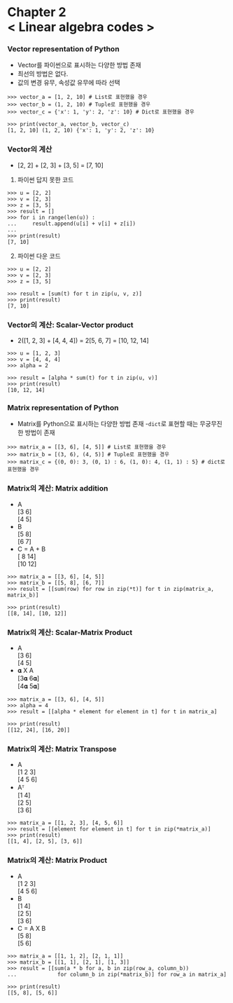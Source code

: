 Chapter 2<br/>
< Linear algebra codes >
=====================

### Vector representation of Python
- Vector를 파이썬으로 표시하는 다양한 방법 존재
- 최선의 방법은 없다.
- 값의 변경 유무, 속성값 유무에 따라 선택

```
>>> vector_a = [1, 2, 10] # List로 표현했을 경우
>>> vector_b = (1, 2, 10) # Tuple로 표현했을 경우
>>> vector_c = {'x': 1, 'y': 2, 'z': 10} # Dict로 표현했을 경우

>>> print(vector_a, vector_b, vector_c)
[1, 2, 10] (1, 2, 10) {'x': 1, 'y': 2, 'z': 10}
```


### Vector의 계산
- [2, 2] + [2, 3] + [3, 5] = [7, 10]

1. 파이썬 답지 못한 코드

```
>>> u = [2, 2]
>>> v = [2, 3]
>>> z = [3, 5]
>>> result = []
>>> for i in range(len(u)) :
...     result.append(u[i] + v[i] + z[i])
...
>>> print(result)
[7, 10]
```

2. 파이썬 다운 코드

```
>>> u = [2, 2]
>>> v = [2, 3]
>>> z = [3, 5]

>>> result = [sum(t) for t in zip(u, v, z)]
>>> print(result)
[7, 10]
```


### Vector의 계산: Scalar-Vector product
- 2([1, 2, 3] + [4, 4, 4]) = 2[5, 6, 7] = [10, 12, 14]

```
>>> u = [1, 2, 3]
>>> v = [4, 4, 4]
>>> alpha = 2

>>> result = [alpha * sum(t) for t in zip(u, v)]
>>> print(result)
[10, 12, 14]
```


### Matrix representation of Python
- Matrix를 Python으로 표시하는 다양한 방법 존재
-`dict`로 표현할 때는 무궁무진한 방법이 존재

```
>>> matrix_a = [[3, 6], [4, 5]] # List로 표현했을 경우
>>> matrix_b = [(3, 6), (4, 5)] # Tuple로 표현했을 경우
>>> matrix_c = {(0, 0): 3, (0, 1) : 6, (1, 0): 4, (1, 1) : 5} # dict로 표현했을 경우
```


### Matrix의 계산: Matrix addition
- A<br/>
[3 6]<br/>
[4 5]
- B<br/>
[5 8]<br/>
[6 7]
- C = A + B<br/>
[ 8 14]<br/>
[10 12]

```
>>> matrix_a = [[3, 6], [4, 5]]
>>> matrix_b = [[5, 8], [6, 7]]
>>> result = [[sum(row) for row in zip(*t)] for t in zip(matrix_a, matrix_b)]

>>> print(result)
[[8, 14], [10, 12]]
```


### Matrix의 계산: Scalar-Matrix Product
- A<br/>
[3 6]<br/>
[4 5]
- 𝛂 X A<br/>
[3𝛂 6𝛂]<br/>
[4𝛂 5𝛂]

```
>>> matrix_a = [[3, 6], [4, 5]]
>>> alpha = 4
>>> result = [[alpha * element for element in t] for t in matrix_a]

>>> print(result)
[[12, 24], [16, 20]]
```


### Matrix의 계산: Matrix Transpose
- A<br/>
[1 2 3]<br/>
[4 5 6]
- Aᵀ<br/>
[1 4]<br/>
[2 5]<br/>
[3 6]

```
>>> matrix_a = [[1, 2, 3], [4, 5, 6]]
>>> result = [[element for element in t] for t in zip(*matrix_a)]
>>> print(result)
[[1, 4], [2, 5], [3, 6]]
```


### Matrix의 계산: Matrix Product
- A<br/>
[1 2 3]<br/>
[4 5 6]
- B<br/>
[1 4]<br/>
[2 5]<br/>
[3 6]
- C = A X B<br/>
[5 8]<br/>
[5 6]

```
>>> matrix_a = [[1, 1, 2], [2, 1, 1]]
>>> matrix_b = [[1, 1], [2, 1], [1, 3]]
>>> result = [[sum(a * b for a, b in zip(row_a, column_b))
...             for column_b in zip(*matrix_b)] for row_a in matrix_a]

>>> print(result)
[[5, 8], [5, 6]]
```
